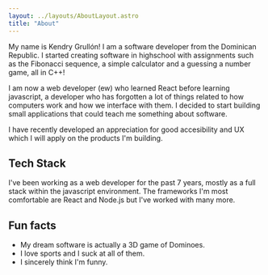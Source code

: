 ```yaml
---
layout: ../layouts/AboutLayout.astro
title: "About"
---
```


My name is Kendry Grullón! I am a software developer from the Dominican Republic.
I started creating software in highschool with assignments such as the Fibonacci sequence,
a simple calculator and a guessing a number game, all in C++!

I am now a web developer (ew) who learned React before learning javascript, a developer who has forgotten
a lot of things related to how computers work and how we interface with them.
I decided to start building small applications that could teach me something about software.

I have recently developed an appreciation for good accesibility and UX which I will apply on
the products I'm building.

## Tech Stack

I've been working as a web developer for the past 7 years, mostly as a full stack within the
javascript environment. The frameworks I'm most comfortable are React and Node.js but I've worked
with many more.

## Fun facts

- My dream software is actually a 3D game of Dominoes.
- I love sports and I suck at all of them.
- I sincerely think I'm funny.
